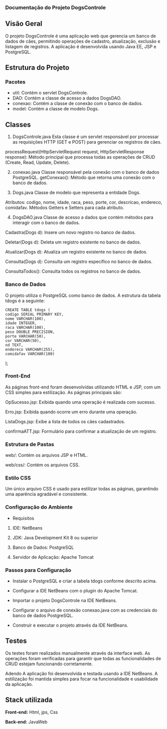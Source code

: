 
### Documentação do Projeto DogsControle
## Visão Geral
O projeto DogsControle é uma aplicação web que gerencia um banco de dados de cães, permitindo operações de cadastro, atualização, exclusão e listagem de registros. A aplicação é desenvolvida usando Java EE, JSP e PostgreSQL.

## Estrutura do Projeto
### Pacotes
* util: Contém o servlet DogsControle.
* DAO: Contém a classe de acesso a dados DogsDAO.
* conexao: Contém a classe de conexão com o banco de dados.
* model: Contém a classe de modelo Dogs.
## Classes
1. DogsControle.java
Esta classe é um servlet responsável por processar as requisições HTTP (GET e POST) para gerenciar os registros de cães.

processRequest(HttpServletRequest request, HttpServletResponse response): Método principal que processa todas as operações de CRUD (Create, Read, Update, Delete).

2. conexao.java Classe responsável pela conexão com o banco de dados PostgreSQL.
getConexao(): Método que retorna uma conexão com o banco de dados.

3. Dogs.java
Classe de modelo que representa a entidade Dogs.

Atributos: codigo, nome, idade, raca, peso, porte, cor, descricao, endereco, comidafav.
Métodos Getters e Setters para cada atributo.

4. DogsDAO.java
Classe de acesso a dados que contém métodos para interagir com o banco de dados.

Cadastra(Dogs d): Insere um novo registro no banco de dados.

Deletar(Dogs d): Deleta um registro existente no banco de dados.

Atualizar(Dogs d): Atualiza um registro existente no banco de dados.

Consulta(Dogs d): Consulta um registro específico no banco de dados.

ConsultaTodos(): Consulta todos os registros no banco de dados.

### Banco de Dados
O projeto utiliza o PostgreSQL como banco de dados. A estrutura da tabela tdogs é a seguinte:

    CREATE TABLE tdogs (
    codigo SERIAL PRIMARY KEY,
    nome VARCHAR(100),
    idade INTEGER,
    raca VARCHAR(100),
    peso DOUBLE PRECISION,
    porte VARCHAR(50),
    cor VARCHAR(50),
    nd TEXT,
    endereco VARCHAR(255),
    comidafav VARCHAR(100)
);


### Front-End
As páginas front-end foram desenvolvidas utilizando HTML e JSP, com um CSS simples para estilização. As páginas principais são:

OpSucesso.jsp: Exibida quando uma operação é realizada com sucesso.

Erro.jsp: Exibida quando ocorre um erro durante uma operação.

ListaDogs.jsp: Exibe a lista de todos os cães cadastrados.

confirmaATT.jsp: Formulário para confirmar a atualização de um registro.

### Estrutura de Pastas
web/: Contém os arquivos JSP e HTML.

web/css/: Contém os arquivos CSS.

### Estilo CSS
Um único arquivo CSS é usado para estilizar todas as páginas, garantindo uma aparência agradável e consistente.

### Configuração do Ambiente
* Requisitos
1. IDE: NetBeans

2. JDK: Java Development Kit 8 ou superior

3. Banco de Dados: PostgreSQL

4. Servidor de Aplicação: Apache Tomcat

### Passos para Configuração

* Instalar o PostgreSQL e criar a tabela tdogs conforme descrito acima.

* Configurar a IDE NetBeans com o plugin do Apache Tomcat.

* Importar o projeto DogsControle na IDE NetBeans.

* Configurar o arquivo de conexão conexao.java com as credenciais do banco de dados PostgreSQL.

* Construir e executar o projeto através da IDE NetBeans.

## Testes
Os testes foram realizados manualmente através da interface web. As operações foram verificadas para garantir que todas as funcionalidades de CRUD estejam funcionando corretamente.

Adendo
A aplicação foi desenvolvida e testada usando a IDE NetBeans. A estilização foi mantida simples para focar na funcionalidade e usabilidade da aplicação.







## Stack utilizada

**Front-end:** Html, jps, Css

**Back-end:** JavaWeb

